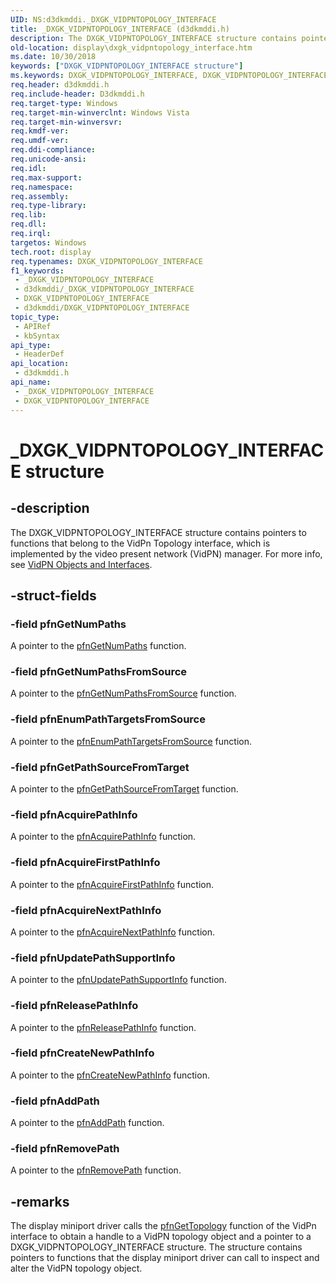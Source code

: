 ```yaml
---
UID: NS:d3dkmddi._DXGK_VIDPNTOPOLOGY_INTERFACE
title: _DXGK_VIDPNTOPOLOGY_INTERFACE (d3dkmddi.h)
description: The DXGK_VIDPNTOPOLOGY_INTERFACE structure contains pointers to functions that belong to the VidPn Topology interface, which is implemented by the video present network (VidPN) manager.
old-location: display\dxgk_vidpntopology_interface.htm
ms.date: 10/30/2018
keywords: ["DXGK_VIDPNTOPOLOGY_INTERFACE structure"]
ms.keywords: DXGK_VIDPNTOPOLOGY_INTERFACE, DXGK_VIDPNTOPOLOGY_INTERFACE structure [Display Devices], DmStructs_6e2f92a1-beaa-4485-bb27-aff719a693b4.xml, _DXGK_VIDPNTOPOLOGY_INTERFACE, d3dkmddi/DXGK_VIDPNTOPOLOGY_INTERFACE, display.dxgk_vidpntopology_interface
req.header: d3dkmddi.h
req.include-header: D3dkmddi.h
req.target-type: Windows
req.target-min-winverclnt: Windows Vista
req.target-min-winversvr: 
req.kmdf-ver: 
req.umdf-ver: 
req.ddi-compliance: 
req.unicode-ansi: 
req.idl: 
req.max-support: 
req.namespace: 
req.assembly: 
req.type-library: 
req.lib: 
req.dll: 
req.irql: 
targetos: Windows
tech.root: display
req.typenames: DXGK_VIDPNTOPOLOGY_INTERFACE
f1_keywords:
 - _DXGK_VIDPNTOPOLOGY_INTERFACE
 - d3dkmddi/_DXGK_VIDPNTOPOLOGY_INTERFACE
 - DXGK_VIDPNTOPOLOGY_INTERFACE
 - d3dkmddi/DXGK_VIDPNTOPOLOGY_INTERFACE
topic_type:
 - APIRef
 - kbSyntax
api_type:
 - HeaderDef
api_location:
 - d3dkmddi.h
api_name:
 - _DXGK_VIDPNTOPOLOGY_INTERFACE
 - DXGK_VIDPNTOPOLOGY_INTERFACE
---
```


# _DXGK_VIDPNTOPOLOGY_INTERFACE structure


## -description

The DXGK_VIDPNTOPOLOGY_INTERFACE structure contains pointers to functions that belong to the VidPn Topology interface, which is implemented by the video present network (VidPN) manager. For more info, see [VidPN Objects and Interfaces](/windows-hardware/drivers/display/vidpn-objects-and-interfaces).

## -struct-fields

### -field pfnGetNumPaths

A pointer to the <a href="/windows-hardware/drivers/ddi/d3dkmddi/nc-d3dkmddi-dxgkddi_vidpntopology_getnumpaths">pfnGetNumPaths</a> function.

### -field pfnGetNumPathsFromSource

A pointer to the <a href="/windows-hardware/drivers/ddi/d3dkmddi/nc-d3dkmddi-dxgkddi_vidpntopology_getnumpathsfromsource">pfnGetNumPathsFromSource</a> function.

### -field pfnEnumPathTargetsFromSource

A pointer to the <a href="/windows-hardware/drivers/ddi/d3dkmddi/nc-d3dkmddi-dxgkddi_vidpntopology_enumpathtargetsfromsource">pfnEnumPathTargetsFromSource</a> function.

### -field pfnGetPathSourceFromTarget

A pointer to the <a href="/windows-hardware/drivers/ddi/d3dkmddi/nc-d3dkmddi-dxgkddi_vidpntopology_getpathsourcefromtarget">pfnGetPathSourceFromTarget</a> function.

### -field pfnAcquirePathInfo

A pointer to the <a href="/windows-hardware/drivers/ddi/d3dkmddi/nc-d3dkmddi-dxgkddi_vidpntopology_acquirepathinfo">pfnAcquirePathInfo</a> function.

### -field pfnAcquireFirstPathInfo

A pointer to the <a href="/windows-hardware/drivers/ddi/d3dkmddi/nc-d3dkmddi-dxgkddi_vidpntopology_acquirefirstpathinfo">pfnAcquireFirstPathInfo</a> function.

### -field pfnAcquireNextPathInfo

A pointer to the <a href="/windows-hardware/drivers/ddi/d3dkmddi/nc-d3dkmddi-dxgkddi_vidpntopology_acquirenextpathinfo">pfnAcquireNextPathInfo</a> function.

### -field pfnUpdatePathSupportInfo

A pointer to the <a href="/windows-hardware/drivers/ddi/d3dkmddi/nc-d3dkmddi-dxgkddi_vidpntopology_updatepathsupportinfo">pfnUpdatePathSupportInfo</a> function.

### -field pfnReleasePathInfo

A pointer to the <a href="/windows-hardware/drivers/ddi/d3dkmddi/nc-d3dkmddi-dxgkddi_vidpntopology_releasepathinfo">pfnReleasePathInfo</a> function.

### -field pfnCreateNewPathInfo

A pointer to the <a href="/windows-hardware/drivers/ddi/d3dkmddi/nc-d3dkmddi-dxgkddi_vidpntopology_createnewpathinfo">pfnCreateNewPathInfo</a> function.

### -field pfnAddPath

A pointer to the <a href="/windows-hardware/drivers/ddi/d3dkmddi/nc-d3dkmddi-dxgkddi_vidpntopology_addpath">pfnAddPath</a> function.

### -field pfnRemovePath

A pointer to the <a href="/windows-hardware/drivers/ddi/d3dkmddi/nc-d3dkmddi-dxgkddi_vidpntopology_removepath">pfnRemovePath</a> function.

## -remarks

The display miniport driver calls the <a href="/windows-hardware/drivers/ddi/d3dkmddi/nc-d3dkmddi-dxgkddi_vidpn_gettopology">pfnGetTopology</a> function of the VidPn interface to obtain a handle to a VidPN topology object and a pointer to a DXGK_VIDPNTOPOLOGY_INTERFACE structure. The structure contains pointers to functions that the display miniport driver can call to inspect and alter the VidPN topology object.

